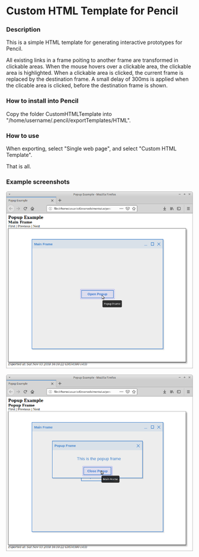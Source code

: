# Custom HTML Template for Pencil

### Description

This is a simple HTML template for generating interactive prototypes for Pencil.

All existing links in a frame poiting to another frame are transformed in clickable areas. When the mouse hovers over a clickable area, the clickable area is highlighted. When a clickable area is clicked, the current frame is replaced by the destination frame. A small delay of 300ms is applied when the clicable area is clicked, before the destination frame is shown.

### How to install into Pencil

Copy the folder CustomHTMLTemplate into "/home/username/.pencil/exportTemplates/HTML".

### How to use

When exporting, select "Single web page", and select "Custom HTML Template".

That is all.

### Example screenshots

![Main screen](https://raw.githubusercontent.com/fabiolimace/pencil-html-template/master/Example/Popup%20Example/Screenshots/main_frame_screenshot.png)

![Popup screen](https://raw.githubusercontent.com/fabiolimace/pencil-html-template/master/Example/Popup%20Example/Screenshots/popup_frame_screenshot.png)

